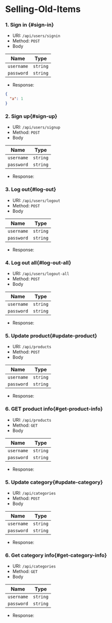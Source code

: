 # Selling-Old-Items

### 1. Sign in {#sign-in}
  - URI: `/api/users/signin`
  - Method: `POST`
  - Body
  
  |Name|Type|
  |-----|-----|
  |`username`|`string`|
  |`password`|`string`|
  
  - Response:
  
  ```json
  {
    "a": 1
  }
  ```
  
### 2. Sign up{#sign-up}
  - URI: `/api/users/signup`
  - Method: `POST`
  - Body
  
  |Name|Type|
  |-----|-----|
  |`username`|`string`|
  |`password`|`string`|
  
  - Response:
  
  
### 3. Log out{#log-out}
  - URI: `/api/users/logout`
  - Method: `POST`
  - Body
  
  |Name|Type|
  |-----|-----|
  |`username`|`string`|
  |`password`|`string`|
  
  - Response:
  
### 4. Log out all{#log-out-all}
  - URI: `/api/users/logout-all`
  - Method: `POST`
  - Body
  
  |Name|Type|
  |-----|-----|
  |`username`|`string`|
  |`password`|`string`|
  
  - Response:

### 5. Update product{#update-product}
  - URI: `/api/products`
  - Method: `POST`
  - Body
  
  |Name|Type|
  |-----|-----|
  |`username`|`string`|
  |`password`|`string`|
  
  - Response:
  
### 6. GET product info{#get-product-info}
  - URI: `/api/products`
  - Method: `GET`
  - Body
  
  |Name|Type|
  |-----|-----|
  |`username`|`string`|
  |`password`|`string`|
  
  - Response:
  
### 5. Update category{#update-category}
  - URI: `/api/categories`
  - Method: `POST`
  - Body
  
  |Name|Type|
  |-----|-----|
  |`username`|`string`|
  |`password`|`string`|
  
  - Response:
  
### 6. Get category info{#get-category-info}
  - URI: `/api/categories`
  - Method: `GET`
  - Body
  
  |Name|Type|
  |-----|-----|
  |`username`|`string`|
  |`password`|`string`|
  
  - Response:
